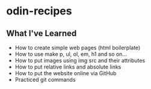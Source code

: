 # odin-recipes
## What I've Learned
- How to create simple web pages (html boilerplate)
- How to use make p, ul, ol, em, h1 and so on...
- How to put images using img src and their attributes
- How to put relative links and absolute links
- How to put the website online via GitHub
- Practiced git commands